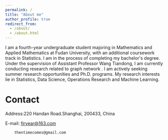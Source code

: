 ```yaml
---
permalink: /
title: "About me"
author_profile: true
redirect_from: 
  - /about/
  - /about.html
---
```


I am a fourth-year undergraduate student majoring in Mathematics and Applied Mathematics at Fudan University, with an additional coursework track in Statistics. I am in the process of completing my bachelor's degree. Under the supervision of Assistant Professor Wang Tiandong, I am currently conducting research related to graph network . I am actively seeking summer research opportunities and Ph.D. programs. My research interests lie in Statistics, Data Science, Operations Research and Machine Learning.

Contact 
======
Address:220 Handan Road.Shanghai, 200433, China

E-mail: firyear@163.com

        thentimecomes@gmail.com


